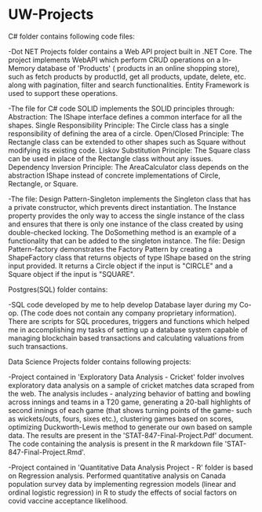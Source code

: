 # UW-Projects

C# folder contains following code files:

-Dot NET Projects folder contains a Web API project built in .NET Core. The project implements WebAPI which perform CRUD operations on a In-Memory database of 'Products' ( products in an online shopping store), such as fetch products by productId, get all products, update, delete, etc. along with pagination, filter and search functionalities. Entity Framework is used to support these operations.

-The file for C# code SOLID implements the SOLID principles through:
Abstraction: The IShape interface defines a common interface for all the shapes.
Single Responsibility Principle: The Circle class has a single responsibility of defining the area of a circle.
Open/Closed Principle: The Rectangle class can be extended to other shapes such as Square without modifying its existing code.
Liskov Substitution Principle: The Square class can be used in place of the Rectangle class without any issues.
Dependency Inversion Principle: The AreaCalculator class depends on the abstraction IShape instead of concrete implementations of Circle, Rectangle, or Square.

-The file: Design Pattern-Singleton  implements the Singleton class that has a private constructor, which prevents direct instantiation. The Instance property provides the only way to access the single instance of the class and ensures that there is only one instance of the class created by using double-checked locking. The DoSomething method is an example of a functionality that can be added to the singleton instance.
The file: Design Pattern-factory demonstrates the Factory Pattern by creating a ShapeFactory class that returns objects of type IShape based on the string input provided. It returns a Circle object if the input is "CIRCLE" and a Square object if the input is "SQUARE".


Postgres(SQL) folder contains:

-SQL code developed by me to help develop Database layer during my Co-op. (The code does not contain any company proprietary information). There are scripts for SQL procedures, triggers and functions which helped me in accomplishing my tasks of setting up a database system capable of managing blockchain based transactions and calculating valuations from such transactions.


Data Science Projects folder contains following projects:

-Project contained in 'Exploratory Data Analysis - Cricket' folder involves exploratory data analysis on a sample of cricket matches data scraped from the web. The analysis includes - analyzing behavior of batting and bowling across innings and teams in a T20 game, generating a 20-ball highlights of second innings of each game (that shows turning points of the game- such as wickets/outs, fours, sixes etc.), clustering games based on scores, optimizing Duckworth-Lewis method to generate our own based on sample data.
The results are present in the 'STAT-847-Final-Project.Pdf' document. The code containing the analysis is present in the R markdown file 'STAT-847-Final-Project.Rmd'.

-Project contained in 'Quantitative Data Analysis Project - R' folder is based on Regression analysis. Performed quantitative analysis on Canada population survey data by implementing regression models (linear and ordinal logistic regression) in R to study the effects of social factors on covid vaccine acceptance likelihood.

